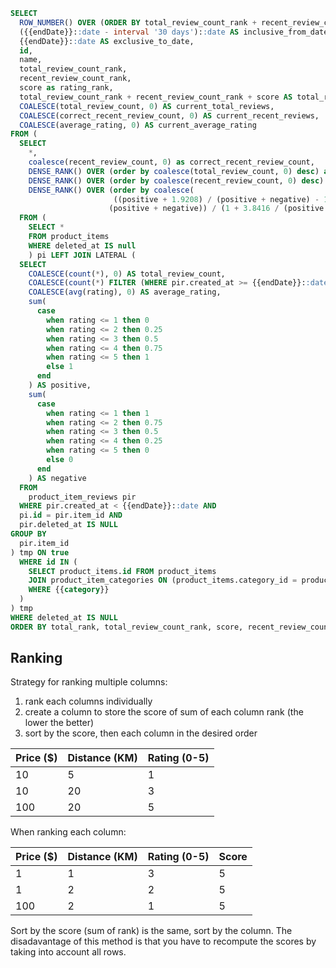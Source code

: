 ```sql
SELECT
  ROW_NUMBER() OVER (ORDER BY total_review_count_rank + recent_review_count_rank + score, total_review_count_rank, score, recent_review_count_rank) AS rank, 
  ({{endDate}}::date - interval '30 days')::date AS inclusive_from_date,
  {{endDate}}::date AS exclusive_to_date,
  id,
  name, 
  total_review_count_rank, 
  recent_review_count_rank, 
  score as rating_rank,
  total_review_count_rank + recent_review_count_rank + score AS total_rank,
  COALESCE(total_review_count, 0) AS current_total_reviews,
  COALESCE(correct_recent_review_count, 0) AS current_recent_reviews,
  COALESCE(average_rating, 0) AS current_average_rating
FROM (
  SELECT 
    *,
    coalesce(recent_review_count, 0) as correct_recent_review_count,
    DENSE_RANK() OVER (order by coalesce(total_review_count, 0) desc) as total_review_count_rank,
    DENSE_RANK() OVER (order by coalesce(recent_review_count, 0) desc) as recent_review_count_rank,
    DENSE_RANK() OVER (order by coalesce(
                       ((positive + 1.9208) / (positive + negative) - 1.96 * SQRT((positive * negative) / (positive + negative) + 0.9604) /
                      (positive + negative)) / (1 + 3.8416 / (positive + negative)), 0) desc) AS score
  FROM (
    SELECT *
    FROM product_items
    WHERE deleted_at IS null
	) pi LEFT JOIN LATERAL (
  SELECT
    COALESCE(count(*), 0) AS total_review_count,
    COALESCE(count(*) FILTER (WHERE pir.created_at >= {{endDate}}::date - interval '30 days'), 0) AS recent_review_count,
    COALESCE(avg(rating), 0) AS average_rating,
    sum(
      case
        when rating <= 1 then 0
        when rating <= 2 then 0.25
        when rating <= 3 then 0.5
        when rating <= 4 then 0.75
        when rating <= 5 then 1
        else 1
      end
    ) AS positive,
    sum(
      case
        when rating <= 1 then 1
        when rating <= 2 then 0.75
        when rating <= 3 then 0.5
        when rating <= 4 then 0.25
        when rating <= 5 then 0
        else 0
      end
    ) AS negative
  FROM
    product_item_reviews pir
  WHERE pir.created_at < {{endDate}}::date AND
  pi.id = pir.item_id AND
  pir.deleted_at IS NULL
GROUP BY
  pir.item_id
) tmp ON true
  WHERE id IN (
    SELECT product_items.id FROM product_items 
    JOIN product_item_categories ON (product_items.category_id = product_item_categories.id)
    WHERE {{category}}
  )
) tmp
WHERE deleted_at IS NULL
ORDER BY total_rank, total_review_count_rank, score, recent_review_count_rank
```

## Ranking

Strategy for ranking multiple columns:

1. rank each columns individually
2. create a column to store the score of sum of each column rank (the lower the better)
3. sort by the score, then each column in the desired order

| Price ($) | Distance (KM) | Rating (0-5) |
| - | - | - |
| 10 | 5 | 1 |
| 10 | 20 | 3 |
| 100 | 20 | 5 |

When ranking each column:

| Price ($) | Distance (KM) | Rating (0-5) | Score |
| - | - | - | - |
| 1 | 1 | 3 | 5 |
| 1 | 2 | 2 | 5 |
| 100 | 2 | 1 | 5 |

Sort by the score (sum of rank) is the same, sort by the column. The disadavantage of this method is that you have to recompute the scores by taking into account all rows.
